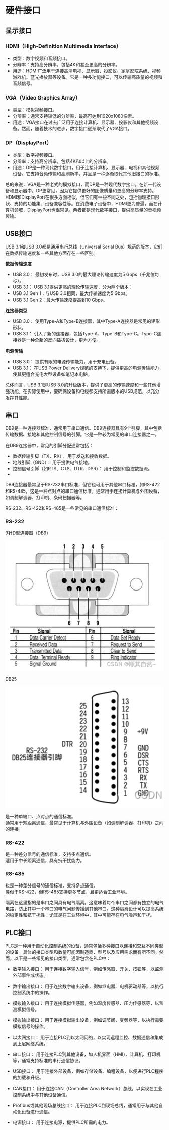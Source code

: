 # 硬件接口

## 显示接口

### HDMI（High-Definition Multimedia Interface）

- 类型：数字视频和音频接口。
- 分辨率：支持高分辨率，包括4K和甚至更高的分辨率。
- 用途：HDMI广泛用于连接高清电视、显示器、投影仪、家庭影院系统、视频游戏机、蓝光播放器等设备。它是一种多功能接口，可以传输高质量的视频和音频信号。

### VGA（Video Graphics Array）

- 类型：模拟视频接口。
- 分辨率：通常支持较低的分辨率，最高可达到1920x1080像素。
- 用途：VGA接口在过去广泛用于连接计算机、显示器、投影仪和其他视频设备。然而，随着技术的进步，数字接口逐渐取代了VGA接口。

### DP（DisplayPort）

- 类型：数字视频接口。
- 分辨率：支持高分辨率，包括4K和以上的分辨率。
- 用途：DP是一种现代数字接口，用于连接计算机、显示器、电视和其他视频设备。它支持音频传输和高刷新率，并且是一种逐渐取代其他旧接口的标准。
  

总的来说，VGA是一种老式的模拟接口，而DP是一种现代数字接口。在新一代设备和显示器中，DP更常见，因为它提供更好的图像质量和更高的分辨率支持。
HDMI和DisplayPort在很多方面相似，但它们有一些不同之处，包括物理接口形状、支持的功能集、设备兼容性等。在消费电子设备中，HDMI更为普遍，而在计算机领域，DisplayPort也很常见。两者都是现代数字接口，提供高质量的音视频传输。

## USB接口
USB 3.1和USB 3.0都是通用串行总线（Universal Serial Bus）规范的版本，它们在数据传输速度和一些其他方面存在一些区别。

**数据传输速度**

- USB 3.0： 最初发布时，USB 3.0的最大理论传输速度为5 Gbps（千兆位每秒）。
- USB 3.1： USB 3.1提供更高的理论传输速度，分为两个版本：
- USB 3.1 Gen 1：与USB 3.0相同，最大传输速度为5 Gbps。
- USB 3.1 Gen 2：最大传输速度提高到10 Gbps。

**连接器类型**

- USB 3.0： 使用Type-A和Type-B连接器，其中Type-A连接器是常见的矩形形状。
- USB 3.1： 引入了新的连接器，包括Type-A、Type-B和Type-C。Type-C连接器是一种全新的反向插拔设计，更为方便。

**电源传输**

- USB 3.0： 提供有限的电源传输能力，用于充电设备。
- USB 3.1： 在USB Power Delivery规范的支持下，提供更高的电源传输能力，使其更适合充电大型设备如笔记本电脑。

总体而言，USB 3.1是USB 3.0的升级版本，提供了更高的传输速度和一些其他增强功能。在实际使用中，要确保设备和电缆都支持所需版本的USB规范，以充分发挥其性能。

## 串口
DB9是一种连接器标准，通常用于串口通信。DB9连接器具有9个引脚，其中包括传输数据、接地和其他控制信号的引脚。它是一种较为常见的串口连接器之一。

在DB9连接器中，常见的引脚分配通常包括：

- 数据传输引脚（TX、RX）： 用于发送和接收数据。
- 地线引脚（GND）： 用于提供电气接地。
- 控制信号引脚（如RTS、CTS、DTR、DSR）： 用于控制和监控数据流。
- 
DB9连接器最常见于RS-232串口标准，但它也可用于其他串口标准，如RS-422和RS-485，这是一种点对点的串口通信标准，通常用于连接计算机与外围设备，如调制解调器、打印机、条码扫描器等。

RS-232、RS-422和RS-485是一些常见的串口通信标准：

### RS-232
9针D型连接器（DB9）

![Alt text](image-2.png)

DB25

![Alt text](image-3.png)

是一种单端口、点对点的通信标准。<br/>
通常用于短距离通信，最常见于计算机与外围设备（如调制解调器、打印机）之间的连接。

### RS-422
是一种差分信号的通信标准，支持多点通信。<br/>
适用于中长距离通信，具有抗干扰能力。

### RS-485
也是一种差分信号的通信标准，支持多点通信。<br/>
类似于RS-422，但RS-485支持更多节点，且更适合工业环境。

隔离在这里指的是串口之间具有电气隔离。这意味着每个串口之间都有独立的电气电路，防止其中一个串口的电气问题传播到其他串口。这种隔离设计可以提高系统的稳定性和抗干扰性，尤其是在工业环境中，其中可能存在电气噪声和干扰。

## PLC接口
PLC是一种用于自动化控制系统的设备，通常包括多种接口以连接和交互不同类型的设备。具体的接口类型和数量可能因制造商、型号以及应用需求而有所不同。然而，以下是一些常见的接口类型，通常包含在PLC中：

- 数字输入接口： 用于连接数字输入信号，例如传感器、开关、按钮等，以监测外部事件或状态。

- 数字输出接口： 用于连接数字输出设备，例如继电器、电机驱动器等，以执行控制系统中的操作。

- 模拟输入接口： 用于连接模拟传感器，例如温度传感器、压力传感器等，以监测模拟信号。

- 模拟输出接口： 用于连接模拟输出设备，例如调节阀、变频器等，以执行需要模拟信号的操作。

- 以太网接口： 用于连接PLC到以太网网络，以实现远程监控、数据通信和集成到上层网络系统。

- 串口接口： 用于连接PLC到其他设备，如人机界面（HMI）、计算机、打印机等，通常支持标准的串行通信协议。

- USB接口： 用于连接外部设备，例如存储设备、编程设备，以便进行PLC程序的加载和升级。

- CAN接口： 用于连接CAN（Controller Area Network）总线，以实现在工业控制系统中与其他设备通信。

- Profibus或其他现场总线接口： 用于连接PLC到现场总线，通常用于与其他自动化设备进行通信。

- 电源接口： 用于连接电源，提供PLC所需的电力。